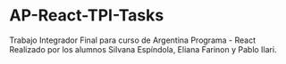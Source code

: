 # AP-React-TPI-Tasks
Trabajo Integrador Final para curso de Argentina Programa - React
Realizado por los alumnos Silvana Espíndola, Eliana Farinon y Pablo Ilari.

